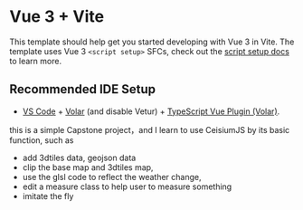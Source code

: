 # Vue 3 + Vite

This template should help get you started developing with Vue 3 in Vite. The template uses Vue 3 `<script setup>` SFCs, check out the [script setup docs](https://v3.vuejs.org/api/sfc-script-setup.html#sfc-script-setup) to learn more.

## Recommended IDE Setup

- [VS Code](https://code.visualstudio.com/) + [Volar](https://marketplace.visualstudio.com/items?itemName=Vue.volar) (and disable Vetur) + [TypeScript Vue Plugin (Volar)](https://marketplace.visualstudio.com/items?itemName=Vue.vscode-typescript-vue-plugin).

this is a simple Capstone project，and I learn to use CeisiumJS by its basic function, such as 

- add 3dtiles data, geojson data
- clip the base map and 3dtiles map,
- use the glsl code to reflect the weather change,
- edit a measure class to help user to measure something
- imitate the fly

